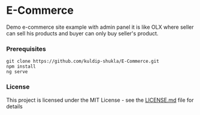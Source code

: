 # E-Commerce
 Demo e-commerce site example with admin panel it is like OLX where seller can sell his products and buyer can only buy seller's product.

### Prerequisites
```
git clone https://github.com/kuldip-shukla/E-Commerce.git
npm install
ng serve
```

### License
This project is licensed under the MIT License - see the [LICENSE.md](https://pages.github.com/) file for details
